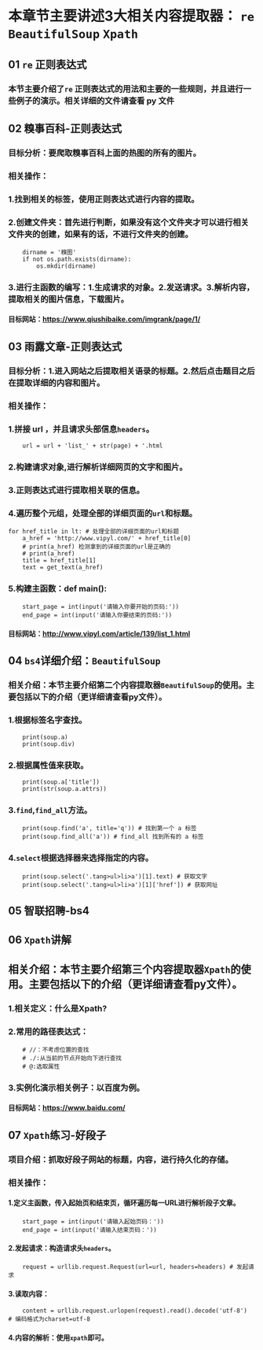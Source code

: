 # 本章节主要讲述3大相关内容提取器： `re` `BeautifulSoup` `Xpath`
## 01 `re` 正则表达式
### 本节主要介绍了`re` 正则表达式的用法和主要的一些规则，并且进行一些例子的演示。相关详细的文件请查看 py 文件
## 02 糗事百科-正则表达式
### 目标分析：要爬取糗事百科上面的热图的所有的图片。
### 相关操作：
### 1.找到相关的标签，使用正则表达式进行内容的提取。
### 2.创建文件夹：首先进行判断，如果没有这个文件夹才可以进行相关文件夹的创建，如果有的话，不进行文件夹的创建。
        dirname = '糗图'
        if not os.path.exists(dirname):
            os.mkdir(dirname)
### 3.进行主函数的编写：1.生成请求的对象。2.发送请求。3.解析内容，提取相关的图片信息，下载图片。
#### 目标网站：https://www.qiushibaike.com/imgrank/page/1/ 
## 03 雨露文章-正则表达式
### 目标分析：1.进入网站之后提取相关语录的标题。2.然后点击题目之后在提取详细的内容和图片。
### 相关操作：
### 1.拼接 url ，并且请求头部信息`headers`。
        url = url + 'list_' + str(page) + '.html
### 2.构建请求对象,进行解析详细网页的文字和图片。
### 3.正则表达式进行提取相关联的信息。
### 4.遍历整个元组，处理全部的详细页面的`url`和标题。
    for href_title in lt: # 处理全部的详细页面的url和标题
        a_href = 'http://www.vipyl.com/' + href_title[0]
        # print(a_href) 检测拿到的详细页面的url是正确的
        # print(a_href)
        title = href_title[1]
        text = get_text(a_href)
### 5.构建主函数：def main():
        start_page = int(input('请输入你要开始的页码:'))
        end_page = int(input('请输入你要结束的页码:'))
#### 目标网站：http://www.vipyl.com/article/139/list_1.html
## 04 `bs4`详细介绍：`BeautifulSoup`
### 相关介绍：本节主要介绍第二个内容提取器`BeautifulSoup`的使用。主要包括以下的介绍（更详细请查看py文件）。
### 1.根据标签名字查找。
        print(soup.a)
        print(soup.div)
### 2.根据属性值来获取。
        print(soup.a['title'])
        print(str(soup.a.attrs))
### 3.`find`,`find_all`方法。
        print(soup.find('a', title='q')) # 找到第一个 a 标签
        print(soup.find_all('a')) # find_all 找到所有的 a 标签
### 4.`select`根据选择器来选择指定的内容。
        print(soup.select('.tang>ul>li>a')[1].text) # 获取文字
        print(soup.select('.tang>ul>li>a')[1]['href']) # 获取网址
## 05 智联招聘-bs4
## 06 `Xpath`讲解
## 相关介绍：本节主要介绍第三个内容提取器`Xpath`的使用。主要包括以下的介绍（更详细请查看py文件）。
### 1.相关定义：什么是Xpath?
### 2.常用的路径表达式：
        # //：不考虑位置的查找
        # ./:从当前的节点开始向下进行查找
        # @:选取属性
### 3.实例化演示相关例子：以百度为例。
#### 目标网站：https://www.baidu.com/
## 07 `Xpath`练习-好段子
### 项目介绍：抓取好段子网站的标题，内容，进行持久化的存储。
### 相关操作：
#### 1.定义主函数，传入起始页和结束页，循环遍历每一URL进行解析段子文章。
        start_page = int(input('请输入起始页码：'))
        end_page = int(input('请输入结束页码：'))
#### 2.发起请求：构造请求头`headers`。
        request = urllib.request.Request(url=url, headers=headers) # 发起请求
#### 3.读取内容：
        content = urllib.request.urlopen(request).read().decode('utf-8')  # 编码格式为charset=utf-8
#### 4.内容的解析：使用`xpath`即可。
